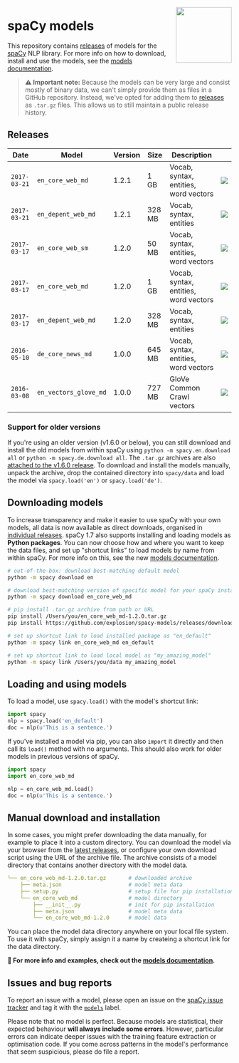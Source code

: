 <a href="https://explosion.ai"><img src="https://explosion.ai/assets/img/logo.svg" width="125" height="125" align="right" /></a>

# spaCy models
This repository contains [releases](https://github.com/explosion/spacy-models/releases) of models for the
[spaCy](https://github.com/explosion/spaCy) NLP library. For more info on how to
download, install and use the models, see the
[models documentation](https://spacy.io/docs/usage/models).

> **⚠️ Important note:** Because the models can be very large and consist mostly
> of binary data, we can't simply provide them as files in a GitHub repository.
> Instead, we've opted for adding them to [releases](https://github.com/explosion/spacy-models/releases) as `.tar.gz` files.
> This allows us to still maintain a public release history.

## Releases

| Date | Model | Version | Size | Description | |
| --- | --- | --- | --- | -- | --- |
| `2017-03-21` | `en_core_web_md` | 1.2.1 | 1 GB | Vocab, syntax, entities, word vectors | [![][dl]][en_core_web_md-1.2.1]
| `2017-03-21` | `en_depent_web_md` | 1.2.1 | 328 MB | Vocab, syntax, entities | [![][dl]][en_depent_web_md-1.2.1]
| `2017-03-17` | `en_core_web_sm` | 1.2.0 | 50 MB | Vocab, syntax, entities, word vectors | [![][dl]][en_core_web_sm-1.2.0]
| `2017-03-17` | `en_core_web_md` | 1.2.0 | 1 GB | Vocab, syntax, entities, word vectors | [![][dl]][en_core_web_md-1.2.0]
| `2017-03-17` | `en_depent_web_md` | 1.2.0 | 328 MB | Vocab, syntax, entities | [![][dl]][en_depent_web_md-1.2.0]
| `2016-05-10` | `de_core_news_md` | 1.0.0 | 645 MB | Vocab, syntax, entities, word vectors | [![][dl]][de_core_news_md-1.0.0]
| `2016-03-08` | `en_vectors_glove_md` | 1.0.0 | 727 MB | GloVe Common Crawl vectors | [![][dl]][en_vectors_glove_md-1.0.0]

[en_core_web_md-1.2.1]: https://github.com/explosion/spacy-models/releases/download/en_core_web_md-1.2.1/en_core_web_md-1.2.1.tar.gz
[en_depent_web_md-1.2.1]: https://github.com/explosion/spacy-models/releases/download/en_depent_web_md-1.2.1/en_depent_web_md-1.2.1.tar.gz
[en_core_web_sm-1.2.0]: https://github.com/explosion/spacy-models/releases/download/en_core_web_sm-1.2.0/en_core_web_sm-1.2.0.tar.gz
[en_core_web_md-1.2.0]: https://github.com/explosion/spacy-models/releases/download/en_core_web_md-1.2.0/en_core_web_md-1.2.0.tar.gz
[en_depent_web_md-1.2.0]: https://github.com/explosion/spacy-models/releases/download/en_depent_web_md-1.2.0/en_depent_web_md-1.2.0.tar.gz
[de_core_news_md-1.0.0]: https://github.com/explosion/spacy-models/releases/download/de_core_news_md-1.0.0/de_core_news_md-1.0.0.tar.gz
[en_vectors_glove_md-1.0.0]: https://github.com/explosion/spacy-models/releases/download/en_vectors_glove_md-1.0.0/en_vectors_glove_md-1.0.0.tar.gz
[dl]: http://i.imgur.com/gQvPgr0.png

### Support for older versions

If you're using an older version (v1.6.0 or below), you can still download and install the old models from within spaCy using `python -m spacy.en.download all` or `python -m spacy.de.download all`. The `.tar.gz` archives are also [attached to the v1.6.0 release](https://github.com/explosion/spaCy/tree/v1.6.0). To download and install the models manually, unpack the archive, drop the contained directory into `spacy/data` and load the model via `spacy.load('en')` or `spacy.load('de')`.

## Downloading models

To increase transparency and make it easier to use spaCy with your own models,
all data is now available as direct downloads, organised in
[individual releases](https://github.com/explosion/spacy-models/releases). spaCy
1.7 also supports installing and loading models as **Python packages**. You can
now choose how and where you want to keep the data files, and set up "shortcut
links" to load models by name from within spaCy. For more info on this, see the
new [models documentation](https://spacy.io/docs/usage/models).

```bash
# out-of-the-box: download best-matching default model
python -m spacy download en

# download best-matching version of specific model for your spaCy installation
python -m spacy download en_core_web_md

# pip install .tar.gz archive from path or URL
pip install /Users/you/en_core_web_md-1.2.0.tar.gz
pip install https://github.com/explosion/spacy-models/releases/download/en_core_web_md-1.2.0/en_core_web_md-1.2.0.tar.gz

# set up shortcut link to load installed package as "en_default"
python -m spacy link en_core_web_md en_default

# set up shortcut link to load local model as "my_amazing_model"
python -m spacy link /Users/you/data my_amazing_model
```

## Loading and using models

To load a model, use `spacy.load()` with the model's shortcut link:

```python
import spacy
nlp = spacy.load('en_default')
doc = nlp(u'This is a sentence.')
```

If you've installed a model via pip, you can also `import` it directly and
then call its `load()` method with no arguments. This should also work for
older models in previous versions of spaCy.

```python
import spacy
import en_core_web_md

nlp = en_core_web_md.load()
doc = nlp(u'This is a sentence.')
```

## Manual download and installation

In some cases, you might prefer downloading the data manually, for example to
place it into a custom directory. You can download the model via your browser from
the [latest releases](https://github.com/explosion/spacy-models/releases), or
configure your own download script using the URL of the archive file. The archive
consists of a model directory that contains another directory with the model data.

```yaml
└── en_core_web_md-1.2.0.tar.gz       # downloaded archive
    ├── meta.json                     # model meta data
    ├── setup.py                      # setup file for pip installation
    └── en_core_web_md                # model directory
        ├── __init__.py               # init for pip installation
        ├── meta.json                 # model meta data
        └── en_core_web_md-1.2.0      # model data
```

You can place the model data directory anywhere on your local file system. To
use it with spaCy, simply assign it a name by createing a shortcut link for the data directory.

**📖 For more info and examples, check out the [models documentation](https://spacy.io/docs/usage/models).**


## Issues and bug reports

To report an issue with a model, please open an issue on the
[spaCy issue tracker](https://github.com/explosion/spaCy) and tag it with the
[`models`](https://github.com/explosion/spaCy/labels/models) label.

Please note that no model is perfect. Because models are statistical, their
expected behaviour **will always include some errors**. However, particular
errors can indicate deeper issues with the training feature extraction or
optimisation code. If you come across patterns in the model's performance that
seem suspicious, please do file a report.
